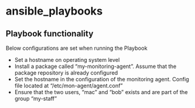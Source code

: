 # ansible_playbooks

## Playbook functionality
Below configurations are set when running the Playbook 
- Set a hostname on operating system level 
- Install a package called “my-monitoring-agent”. Assume that the package repository is already configured 
- Set the hostname in the configuration of the monitoring agent. Config file located at “/etc/mon-agent/agent.conf” 
- Ensure that the two users, “mac” and “bob” exists and are part of the group “my-staff” 
